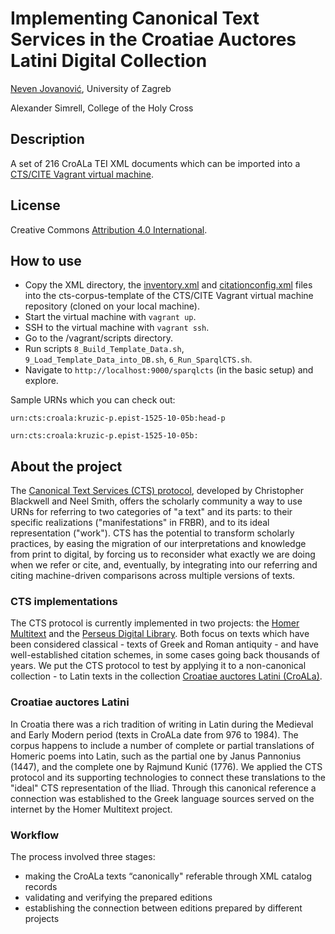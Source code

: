 # Implementing Canonical Text Services in the Croatiae Auctores Latini Digital Collection

[Neven Jovanović](http://orcid.org/0000-0002-9119-399X), University of Zagreb

Alexander Simrell, College of the Holy Cross

## Description

A set of 216 CroALa TEI XML documents which can be imported into a [CTS/CITE Vagrant virtual machine](https://github.com/Leipzig-Furman-Plutarch/virtualMachine2016).

## License

Creative Commons [Attribution 4.0 International](LICENSE.md).

## How to use

* Copy the XML directory, the [inventory.xml](inventory.xml) and [citationconfig.xml](citationconfig.xml) files into the cts-corpus-template of the CTS/CITE Vagrant virtual machine repository (cloned on your local machine).
* Start the virtual machine with `vagrant up`.
* SSH to the virtual machine with `vagrant ssh`.
* Go to the /vagrant/scripts directory.
* Run scripts `8_Build_Template_Data.sh`, `9_Load_Template_Data_into_DB.sh`, `6_Run_SparqlCTS.sh`.
* Navigate to `http://localhost:9000/sparqlcts` (in the basic setup) and explore.

Sample URNs which you can check out:

`urn:cts:croala:kruzic-p.epist-1525-10-05b:head-p`

`urn:cts:croala:kruzic-p.epist-1525-10-05b:`

## About the project

The [Canonical Text Services (CTS) protocol](http://cite-architecture.github.io/), developed by Christopher Blackwell and Neel Smith, offers the scholarly community a way to use URNs for referring to two categories of "a text" and its parts: to their specific realizations ("manifestations" in FRBR), and to its ideal representation ("work"). CTS has the potential to transform scholarly practices, by easing the migration of our interpretations and knowledge from print to digital, by forcing us to reconsider what exactly we are doing when we refer or cite, and, eventually, by integrating into our referring and citing machine-driven comparisons across multiple versions of texts.

### CTS implementations

The CTS protocol is currently implemented in two projects: the [Homer Multitext](http://www.homermultitext.org/) and the [Perseus Digital Library](http://www.perseus.tufts.edu/hopper/). Both focus on texts which have been considered classical - texts of Greek and Roman antiquity - and have well-established citation schemes, in some cases going back thousands of years. We put the CTS protocol to test by applying it to a non-canonical collection - to Latin texts in the collection [Croatiae auctores Latini (CroALa)](http://croala.ffzg.unizg.hr/intro/).

### Croatiae auctores Latini

In Croatia there was a rich tradition of writing in Latin during the Medieval and Early Modern period (texts in CroALa date from 976 to 1984). The corpus happens to include a number of complete or partial translations of Homeric poems into Latin, such as the partial one by Janus Pannonius (1447), and the complete one by Rajmund Kunić (1776). We applied the CTS protocol and its supporting technologies to connect  these translations to the "ideal" CTS representation of the Iliad. Through this canonical reference a connection was established to the Greek language sources served on the internet by the Homer Multitext project.

### Workflow

The process involved three stages: 
* making the CroALa texts “canonically" referable through XML catalog records
* validating and verifying the prepared editions
* establishing the connection between editions prepared by different projects

